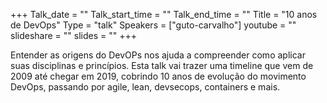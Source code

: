 +++
Talk_date = ""
Talk_start_time = ""
Talk_end_time = ""
Title = "10 anos de DevOps"
Type = "talk"
Speakers = ["guto-carvalho"]
youtube = ""
slideshare = ""
slides = ""
+++

Entender as origens do DevOPs nos ajuda a compreender como aplicar suas disciplinas e princípios. Esta talk vai trazer uma timeline que vem de 2009 até chegar em 2019, cobrindo 10 anos de evolução do movimento DevOps, passando por agile, lean, devsecops, containers e mais.